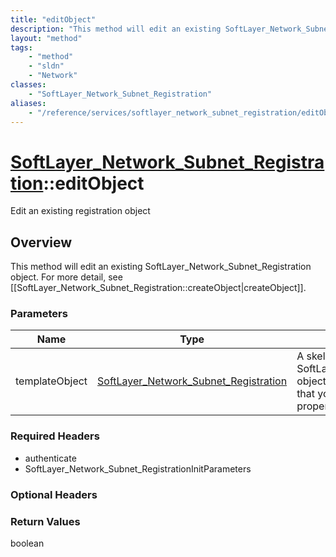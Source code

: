 ```yaml
---
title: "editObject"
description: "This method will edit an existing SoftLayer_Network_Subnet_Registration object. For more detail, see [[SoftLayer_Network... "
layout: "method"
tags:
    - "method"
    - "sldn"
    - "Network"
classes:
    - "SoftLayer_Network_Subnet_Registration"
aliases:
    - "/reference/services/softlayer_network_subnet_registration/editObject"
---
```

# [SoftLayer_Network_Subnet_Registration](/reference/services/SoftLayer_Network_Subnet_Registration)::editObject

Edit an existing registration object


## Overview 
This method will edit an existing SoftLayer_Network_Subnet_Registration object. For more detail, see [[SoftLayer_Network_Subnet_Registration::createObject|createObject]]. 

### Parameters 
|Name | Type | Description |
| --- | --- | --- |
|templateObject| <a href='/reference/datatypes/SoftLayer_Network_Subnet_Registration'>SoftLayer_Network_Subnet_Registration </a>| A skeleton SoftLayer_Network_Subnet_Registration object with only the properties defined that you wish to change. Unchanged properties are left alone.|


### Required Headers
* authenticate
* SoftLayer_Network_Subnet_RegistrationInitParameters

### Optional Headers

### Return Values
boolean

